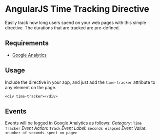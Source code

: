 # AngularJS Time Tracking Directive
Easily track how long users spend on your web pages with this simple directive.
The durations that are tracked are pre-defined.

## Requirements
* [Google Analytics](https://developers.google.com/analytics/devguides/collection/analyticsjs/)

## Usage
Include the directive in your app, and just add the `time-tracker` attribute to any element on the page.
```
<div time-tracker></div>
```

## Events
Events will be logged in Google Analytics as follows:
*Category*: `Time Tracker`
*Event Action*: `Track`
*Event Label*: `Seconds elapsed`
*Event Value*: `<number of seconds spent on page>`

